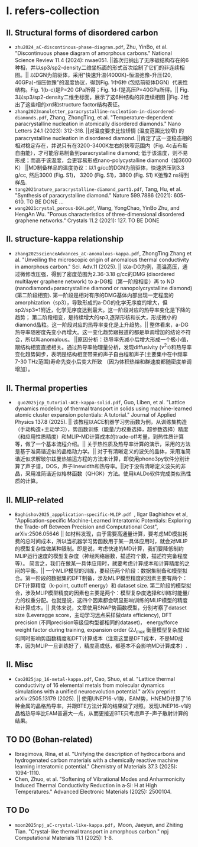 # I. refers-collection
## II. Structural forms of disordered carbon
- `zhu2024_aC-discontinous-phase-diagram.pdf`, Zhu, YinBo, et al. "Discontinuous phase diagram of amorphous carbons." National Science Review 11.4 (2024): nwae051. ||首次归纳出了无序碳结构存在的6种相，并以sp3/sp2-density二维坐标面的形式首次绘制了它们的非连续相图。|| 以DGN为前驱体，采用"快速升温(4000K)-恒温弛豫-升压(20, 40GPa)-恒压弛豫"的温度协议，得到Fig. 1中6种 (包括前驱体DGN）代表性结构。Fig. 1(b-c)是P=20 GPa所得；Fig. 1d-f是高压P=40GPa所得。|| Fig. 3以sp3/sp2-density二维坐标面，展示了这6种结构的非连续相图 ||Fig. 2给出了这些相的xrd和structure factor结构表征。
- `zhang2023nanoletter_paracrystalline-nucleation-in-disordered-diamonds.pdf`, Zhang, ZhongTing, et al. "Temperature-dependent paracrystalline nucleation in atomically disordered diamonds." Nano Letters 24.1 (2023): 312-318.  ||对温度要求比较矫情 (温度范围比较窄) 的paracrystalline nucleation in disordered diamond. ||肯定了这一亚稳态相的相对稳定存在，并说只有在3200-3400K左右的狭窄范围内（Fig. 4c吉布斯自由能），才可能容易制备到paracrystalline diamond; 低于该温度，则不易形成；而高于该温度，会更容易形成nano-polycystalline diamond（如3600 K） ||MD制备样品的温度协议：以1 g/cc的DGN为前驱体，快速挤压到3.3 g/cc, 然后3000 (Fig. S1)， 3200 (Fig. S1)，3800 (Fig. S1) K弛豫2 ns得到样品.
- `tang2021nature_paracrystalline-diamond_part1.pdf`, Tang, Hu, et al. "Synthesis of paracrystalline diamond." Nature 599.7886 (2021): 605-610. TO BE DONE ...
- `wang2021crystal_porous-DGN.pdf`,   Wang, YongChao, YinBo Zhu, and HengAn Wu. "Porous characteristics of three-dimensional disordered graphene networks." Crystals 11.2 (2021): 127. TO BE DONE


## II. structure-kappa relationship

- `zhang2025scienceAdvances_aC-anomalous-kappa.pdf`, ZhongTing Zhang et al. "Unveiling the microscopic origin of anomalous thermal conductivity in amorphous carbon." Sci. Adv.11 (2025). || 以a-DG为例，高温高压，通过微修改压强，得到了密度范围为2.36-3.18 g/cc的DMG (disordered multilayer graphene network) to a-DG相（第一阶段相变）再 to ND (nanodiamond=paracrystalline diamond or nanopolycrystalline diamond) (第二阶段相变). 第一阶段是相对有序的DMG基体内部出现一定程度的amorphization（sp3），导致形成的a-DG的化学无序度的增大，但sp2/sp3=1附近，化学无序度达到最大。这一阶段对应的热导率变化是下降的趋势； 第二阶段相变，是持续增大的sp3,逐渐形核和长大，形成微小的diamond晶粒。这一阶段对应的热导率变化是上升趋势。|| 整体看来，a-DG热导率随密度先变小再增大。这一变化趋势跟报道的都是单调增加的结论不符合，所以叫anomalous。 ||原因分析：热导率先减小后增大形成一个极小值，跟结构相变直接相关。通过热导率物理量分析，发现diffusivity ($v^2\tau$)和热导率变化趋势同步，表明是结构相变带来的声子自由程和声子(主要集中在中频率7-30 THz范围)寿命先变小后变大所致 （因为体积热熔和群速度都随密度单调增加）。





## II. Thermal properties

- ` guo2025jcp_tutorial-ACE-kappa-solid.pdf`, Guo, Liben, et al. "Lattice dynamics modeling of thermal transport in solids using machine-learned atomic cluster expansion potentials: A tutorial." Journal of Applied Physics 137.8 (2025). || 该教程以ACE机器学习势函数为例，从训练集构造（手动构造+主动学习），势函数训练（能量/力权重选择，超参数选择）精度（和应用性质精度）和MLIP-MD计算成本的trade-off考量，到热性质计算等，做了一个基本流程介绍。|| 关于热性质及热导率计算的演示，采用的方法是基于准简谐近似的晶格动力学。|| 对于有清晰定义的波矢的晶体，采用准简谐近似求解玻尔兹曼热输运方程的方法来计算，即使用phono3py软件分别计算了声子谱，DOS，声子linewidth和热导率。||对于没有清晰定义波矢的非晶，采用准简谐近似格林函数（QHGK）方法。使用kALDo软件完成类似热性质的计算。



## II. MLIP-related

- `Baghishov2025_appplication-specific-MLIP.pdf `, Ilgar Baghishov et al, "Application-specific Machine-Learned Interatomic Potentials: Exploring the Trade-off Between Precision and Computational Cost", arXiv:2506.05646 || 如材料发现，由于需要高通量计算，要考虑MD模拟耗费的总时间成本，所以当机器学习势函数用于某一具体应用时，就会对MLIP的模型复杂性做某种限制。即是说，考虑快速的MD计算，我们要降低制约MLIP运行速度的模型复杂度（神经网络层数，描述符个数，描述符完备程度等）。 简言之，我们在做某一具体应用时，就要考虑计算成本和计算精度的之间的平衡。|| 一个MLIP模型的训练，要经历两个阶段：数据集制备和模型拟合。第一阶段的数据集的DFT制备，涉及MLIP模型精度的因素主要有两个：DFT计算精度（k-point, cuttoff energy）和 dataset size. 第二阶段的模型拟合，涉及MLIP模型精度的因素也主要是两个：模型复杂度选择和训练时能量/力的权重分配。也就是说，这四个因素都会明显影响训练的MLIP模型的精度和计算成本。|| 具体来说，文章使用SNAP势函数模型，分别考察了dataset size (Leveragge score，主动学习远点采样做data efficiency), DFT precision (不同precision等级但构型都相同的dataset)， energy/force weight factor during training, expansion order (2$J_{max}$ 衡量模型复杂度)如何同时影响势函数精度和DFT计算成本（注意这里是DFT成本，不是MD成本，因为MLIP一旦训练好了，精度高或低，都基本不会影响MD计算成本）.






## II. Misc

- `Cao2025jap_16-metal-kappa.pdf`, Cao, Shuo, et al. "Lattice thermal conductivity of 16 elemental metals from molecular dynamics simulations with a unified neuroevolution potential." arXiv preprint arXiv:2505.13179 (2025). || 使用UNEP16-v1势，EAM势，HNEMD计算了16种金属的晶格热导率，并跟BTE方法计算的结果做了对照。发现UNEP16-v1的晶格热导率比EAM普遍大一点，从而更接近BTE只考虑声子-声子散射计算的结果。


## TO DO (Bohan-related)
- Ibragimova, Rina, et al. "Unifying the description of hydrocarbons and hydrogenated carbon materials with a chemically reactive machine learning interatomic potential." Chemistry of Materials 37.3 (2025): 1094-1110.
- Chen, Zhuo, et al. "Softening of Vibrational Modes and Anharmonicity Induced Thermal Conductivity Reduction in a‐Si: H at High Temperatures." Advanced Electronic Materials (2025): 2500104.


## TO Do

- `moon2025npj_aC-crystal-like-kappa.pdf`，Moon, Jaeyun, and Zhiting Tian. "Crystal-like thermal transport in amorphous carbon." npj Computational Materials 11.1 (2025): 1-8.



